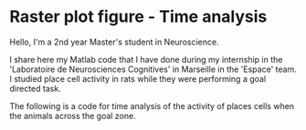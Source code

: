 # Raster plot figure - Time analysis

Hello, I'm a 2nd year Master's student in Neuroscience.  

I share here my Matlab code that I have done during my internship in the 'Laboratoire de Neurosciences Cognitives' in Marseille in the 'Espace' team.
I studied place cell activity in rats while they were performing a goal directed task.

The following is a code for time analysis of the activity of places cells when the animals across the goal zone.
